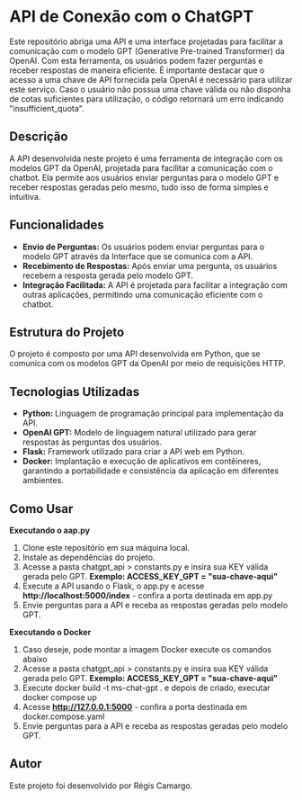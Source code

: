 # API de Conexão com o ChatGPT

Este repositório abriga uma API e uma interface projetadas para facilitar a comunicação com o modelo GPT (Generative Pre-trained Transformer) da OpenAI. Com esta ferramenta, os usuários podem fazer perguntas e receber respostas de maneira eficiente. É importante destacar que o acesso a uma chave de API fornecida pela OpenAI é necessário para utilizar este serviço. Caso o usuário não possua uma chave válida ou não disponha de cotas suficientes para utilização, o código retornará um erro indicando "insufficient_quota".

## Descrição

A API desenvolvida neste projeto é uma ferramenta de integração com os modelos GPT da OpenAI, projetada para facilitar a comunicação com o chatbot. Ela permite aos usuários enviar perguntas para o modelo GPT e receber respostas geradas pelo mesmo, tudo isso de forma simples e intuitiva.

## Funcionalidades

- **Envio de Perguntas:** Os usuários podem enviar perguntas para o modelo GPT através da Interface que se comunica com a API.
- **Recebimento de Respostas:** Após enviar uma pergunta, os usuários recebem a resposta gerada pelo modelo GPT.
- **Integração Facilitada:** A API é projetada para facilitar a integração com outras aplicações, permitindo uma comunicação eficiente com o chatbot.

## Estrutura do Projeto

O projeto é composto por uma API desenvolvida em Python, que se comunica com os modelos GPT da OpenAI por meio de requisições HTTP.

## Tecnologias Utilizadas

- **Python:** Linguagem de programação principal para implementação da API.
- **OpenAI GPT:** Modelo de linguagem natural utilizado para gerar respostas às perguntas dos usuários.
- **Flask:** Framework utilizado para criar a API web em Python.
- **Docker:** Implantação e execução de aplicativos em contêineres, garantindo a portabilidade e consistência da aplicação em diferentes ambientes.

## Como Usar

**Executando o aap.py**
1. Clone este repositório em sua máquina local.
2. Instale as dependências do projeto.
3. Acesse a pasta chatgpt_api > constants.py e insira sua KEY válida gerada pelo GPT. **Exemplo: ACCESS_KEY_GPT = "sua-chave-aqui"**
4. Execute a API usando o Flask, o app.py e acesse **http://localhost:5000/index** - confira a porta destinada em app.py
5. Envie perguntas para a API e receba as respostas geradas pelo modelo GPT.

**Executando o Docker**
1. Caso deseje, pode montar a imagem Docker execute os comandos abaixo
2. Acesse a pasta chatgpt_api > constants.py e insira sua KEY válida gerada pelo GPT. **Exemplo: ACCESS_KEY_GPT = "sua-chave-aqui"**
3. Execute docker build -t ms-chat-gpt . e depois de criado, executar docker compose up
4. Acesse **http://127.0.0.1:5000** - confira a porta destinada em docker.compose.yaml
5. Envie perguntas para a API e receba as respostas geradas pelo modelo GPT.

## Autor
Este projeto foi desenvolvido por Régis Camargo.
